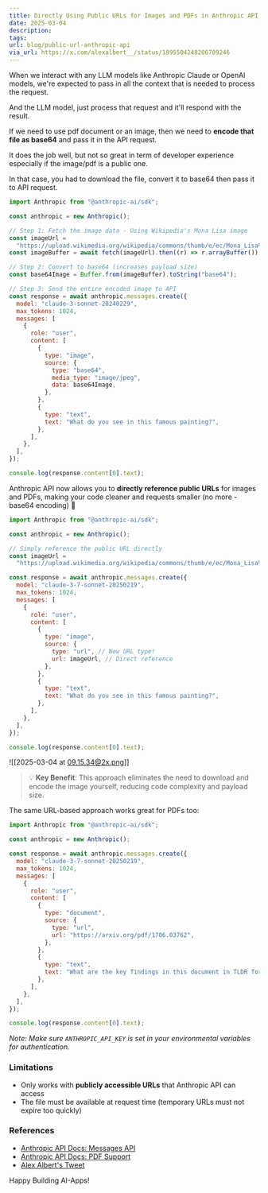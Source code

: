 ```yaml
---
title: Directly Using Public URLs for Images and PDFs in Anthropic API
date: 2025-03-04
description: 
tags: 
url: blog/public-url-anthropic-api
via_url: https://x.com/alexalbert__/status/1895504248206709246
---
```

When we interact with any LLM models like Anthropic Claude or OpenAI models, we're expected to pass in all the context that is needed to process the request.

And the LLM model, just process that request and it'll respond with the result.

If we need to use pdf document or an image, then we need to **encode that file as base64** and pass it in the API request.

It does the job well, but not so great in term of developer experience especially if the image/pdf is a public one. 

In that case, you had to download the file, convert it to base64 then pass it to API request.

```js
import Anthropic from "@anthropic-ai/sdk";

const anthropic = new Anthropic();

// Step 1: Fetch the image data - Using Wikipedia's Mona Lisa image
const imageUrl =
  "https://upload.wikimedia.org/wikipedia/commons/thumb/e/ec/Mona_Lisa%2C_by_Leonardo_da_Vinci%2C_from_C2RMF_retouched.jpg/687px-Mona_Lisa%2C_by_Leonardo_da_Vinci%2C_from_C2RMF_retouched.jpg";
const imageBuffer = await fetch(imageUrl).then((r) => r.arrayBuffer());

// Step 2: Convert to base64 (increases payload size)
const base64Image = Buffer.from(imageBuffer).toString("base64");

// Step 3: Send the entire encoded image to API
const response = await anthropic.messages.create({
  model: "claude-3-sonnet-20240229",
  max_tokens: 1024,
  messages: [
    {
      role: "user",
      content: [
        {
          type: "image",
          source: {
            type: "base64",
            media_type: "image/jpeg",
            data: base64Image,
          },
        },
        {
          type: "text",
          text: "What do you see in this famous painting?",
        },
      ],
    },
  ],
});

console.log(response.content[0].text);
```

Anthropic API now allows you to **directly reference public URLs** for images and PDFs, making your code cleaner and requests smaller (no more - base64 encoding) 🤩

```js
import Anthropic from "@anthropic-ai/sdk";

const anthropic = new Anthropic();

// Simply reference the public URL directly
const imageUrl =
  "https://upload.wikimedia.org/wikipedia/commons/thumb/e/ec/Mona_Lisa%2C_by_Leonardo_da_Vinci%2C_from_C2RMF_retouched.jpg/687px-Mona_Lisa%2C_by_Leonardo_da_Vinci%2C_from_C2RMF_retouched.jpg";

const response = await anthropic.messages.create({
  model: "claude-3-7-sonnet-20250219",
  max_tokens: 1024,
  messages: [
    {
      role: "user",
      content: [
        {
          type: "image",
          source: {
            type: "url", // New URL type!
            url: imageUrl, // Direct reference
          },
        },
        {
          type: "text",
          text: "What do you see in this famous painting?",
        },
      ],
    },
  ],
});

console.log(response.content[0].text);
```

![[2025-03-04 at 09.15.34@2x.png]]

> 💡 **Key Benefit**: This approach eliminates the need to download and encode the image yourself, reducing code complexity and payload size.

The same URL-based approach works great for PDFs too:

```js
import Anthropic from "@anthropic-ai/sdk";

const anthropic = new Anthropic();

const response = await anthropic.messages.create({
  model: "claude-3-7-sonnet-20250219",
  max_tokens: 1024,
  messages: [
    {
      role: "user",
      content: [
        {
          type: "document",
          source: {
            type: "url",
            url: "https://arxiv.org/pdf/1706.03762",
          },
        },
        {
          type: "text",
          text: "What are the key findings in this document in TLDR format?",
        },
      ],
    },
  ],
});

console.log(response.content[0].text);
```


_Note: Make sure `ANTHROPIC_API_KEY` is set in your environmental variables for authentication._
### Limitations
- Only works with **publicly accessible URLs** that Anthropic API can access
- The file must be available at request time (temporary URLs must not expire too quickly)

### References
- [Anthropic API Docs: Messages API](https://docs.anthropic.com/en/api/messages-examples)
- [Anthropic API Docs: PDF Support](https://docs.anthropic.com/en/docs/build-with-claude/pdf-support)
- [Alex Albert's Tweet](https://x.com/alexalbert__/status/1895504248206709246)

Happy Building AI-Apps! 